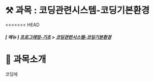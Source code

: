 ⚒ 과목 : 코딩관련시스템-코딩기본환경 
===
<<<<<<< HEAD
##### [ 메뉴 ] [프로그래밍-기초](../README.md) > [코딩관련시스템-코딩기본환경](./README.md)

# 📌 과목소개
코딩에